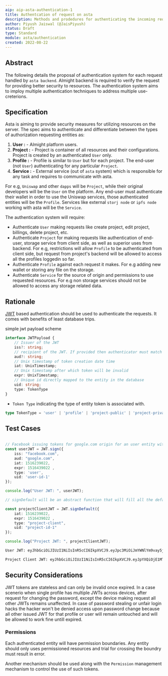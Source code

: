 ```yaml
---
aip: aip-asta-authentication-1
title: Authentcation of request on asta
description: Methods and prodedures for authenticating the incoming requests on asta.
author: Piyush Jaiswal (@JaisPiyush)
status: Draft
type: Standard
module: asta/authentication
created: 2022-08-22
---
```


## Abstract
The following details the proposal of authentication system for each request handled by `asta backend`. 
Almight backend is required to verify the request for providing better security to resources. The authentication
system aims to imploy multiple authentication techniques to address multiple use-creterions.

## Specification
Asta is aiming to provide security measures for utilizing resources on the server. The spec aims to authenticate and differentiate between the types of authorization requesting entities as:

1. **User :** - Almight platform users. 
2. **Project :** - Project is container of all resources and their configurations. Project is created by an authenticated `User` only.
3. **Profile :** - Profile is similar to `User` but for each project. The end-user (not `User`) authenticating for any particular `Project`.
4. **Service :** - External service (out of `asta` system) which is responsible for any task and requires to communicate with asta.

For e.g, `Uniswap` and other `dapps` will be `Project`, while their original developers will be the `User` on the platform. Any end-user must authenticate their wallet in order to use the Uniswap services, those authenticated entities will be the `Profile`. Services like external `storj node` or `ipfs node` working with asta will be the `Service`.

The authentication system will require:
* Authenticate `User` making requests like create project, edit project, billings, delete project, etc.
* Authenticate `Project` for making requests like authentication of end-user, storage service from client side, as well as superior uses from backend. For e.g, restrictions will allow `Profile` to be authenticated from client side, but request from project's backend will be allowed to access all the profiles loggedin so far.
* Authenticate `Profile` against each request it makes. For e.g adding new wallet or storing any file on the storage.
* Authenticate `Service` for the source of origin and permissions to use requested resources. For e.g non storage services should not be allowed to access any storage related data.



## Rationale
[JWT](https://jwt.io/introduction) based authentication should be used to authenticate the requests. It comes with benefits of least database trips.

simple jwt payload scheme
```ts
interface JWTPayload {
    // Issuer of the JWT
    iss?: string;
    // recipient of the JWT. If provided then authenticator must match the request origin
    aud?: string;
    // Unix timestamp of token creation date time
    iat: UnixTimestamp;
    // Unix timestamp after which token will be invalid
    expr: UnixTimestamp;
    // Unique id directly mapped to the entity in the database
    uid: string;
    type: TokenType
}
```

* `Token Type` indicating the type of entity token is associated with.
```ts
type TokenType = 'user' | 'profile' | 'project-public' | 'project-private' | 'service'
```

## Test Cases

```ts

// Facebook issuing tokens for google.com origin for an user entity with uid: user-id-1
const userJWT = JWT.sign({
    iss: "facebook.com",
    aud: "google.com",
    iat: 1516239022,
    expr: 1516439022 ,
    type: 'user',
    uid: 'user-id-1'
});

console.log("User JWT: ", userJWT);

// signDefault will be an abstract function that will fill all the default values such as iss and aud

const projectClientJWT = JWT.signDefault({
    iat: 1516239022,
    expr: 1516439022 ,
    type: "project-client",
    uid: "project-id-1"
});

console.log("Project JWT: ", projectClientJWT);


```

```bash
User JWT: eyJhbGciOiJIUzI1NiIsInR5cCI6IkpXVCJ9.eyJpc3MiOiJmYWNlYm9vay5jb20iLCJhdWQiOiJnb29nbGUuY29tIiwiaWF0IjoxNTE2MjM5MDIyLCJleHByIjoxNTE2NDM5MDIyLCJ0eXBlIjoidXNlciIsInVpZCI6InVzZXItaWQtMSJ9.C3pcCvDB8iRiPSRBFwlM6u5XxAK423ee_PSs4A3UiHs

Project Client JWT: eyJhbGciOiJIUzI1NiIsInR5cCI6IkpXVCJ9.eyJpYXQiOjE1MTYyMzkwMjIsImV4cHIiOjE1MTY0MzkwMjIsInR5cGUiOiJwcm9qZWN0LWNsaWVudCIsInVpZCI6InByb2plY3QtaWQtMSJ9.C4oAhy1FyD9DShJMNAASz2c5F-ZYXsyP7jaFhO372Oo


```

## Security Considerations

JWT tokens are stateless and can only be invalid once expired. In a case scenerio when single profile has multiple JWTs across devices, after request for changing the password, except the device making request all other JWTs remains unaffected. In case of password stealing or unfair login hacks the hacker won't be denied access upon password change because all other issued JWT for that profile or user will remain untouched and will be allowed to work fine untill expired.

### Permissions
Each authenticated entity will have permission boundaries. Any entity should only uses permissioned resources and trial for crossing the boundry must result in error.


Another mechanism should be used along with the `Permission` management mechanism to control the use of such tokens.

